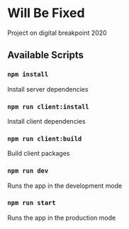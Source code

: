 ﻿# Will Be Fixed
Project on digital breakpoint 2020

## Available Scripts

### `npm install`
Install server dependencies

### `npm run client:install`
Install client dependencies

### `npm run client:build`
Build client packages

### `npm run dev`
Runs the app in the development mode

### `npm run start`
Runs the app in the production mode

